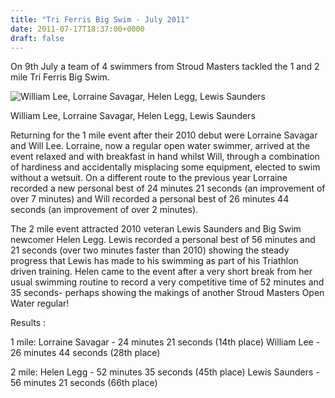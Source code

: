 ```yaml
---
title: "Tri Ferris Big Swim - July 2011"
date: 2011-07-17T18:37:00+0000
draft: false
---
```

On 9th July a team of 4 swimmers from Stroud Masters tackled the 1 and 2 mile Tri Ferris Big Swim.


![William Lee, Lorraine Savagar, Helen Legg, Lewis Saunders](/images/2015/01/triferris2scerney2011.jpg)

 William Lee, Lorraine Savagar, Helen Legg, Lewis Saunders

Returning for the 1 mile event after their 2010 debut were Lorraine Savagar and Will Lee. Lorraine, now a regular open water swimmer, arrived at the event relaxed and with breakfast in hand whilst Will, through a combination of hardiness and accidentally misplacing some equipment, elected to swim without a wetsuit. On a different route to the previous year Lorraine recorded a new personal best of 24 minutes 21 seconds (an improvement of over 7 minutes) and Will recorded a personal best of 26 minutes 44 seconds (an improvement of over 2 minutes).

The 2 mile event attracted 2010 veteran Lewis Saunders and Big Swim newcomer Helen Legg. Lewis recorded a personal best of 56 minutes and 21 seconds (over two minutes faster than 2010) showing the steady progress that Lewis has made to his swimming as part of his Triathlon driven training. Helen came to the event after a very short break from her usual swimming routine to record a very competitive time of 52 minutes and 35 seconds- perhaps showing the makings of another Stroud Masters Open Water regular!

Results :

1 mile:
Lorraine Savagar - 24 minutes 21 seconds (14th place)
William Lee - 26 minutes 44 seconds (28th place)

2 mile:
Helen Legg - 52 minutes 35 seconds (45th place)
Lewis Saunders - 56 minutes 21 seconds (66th place)

